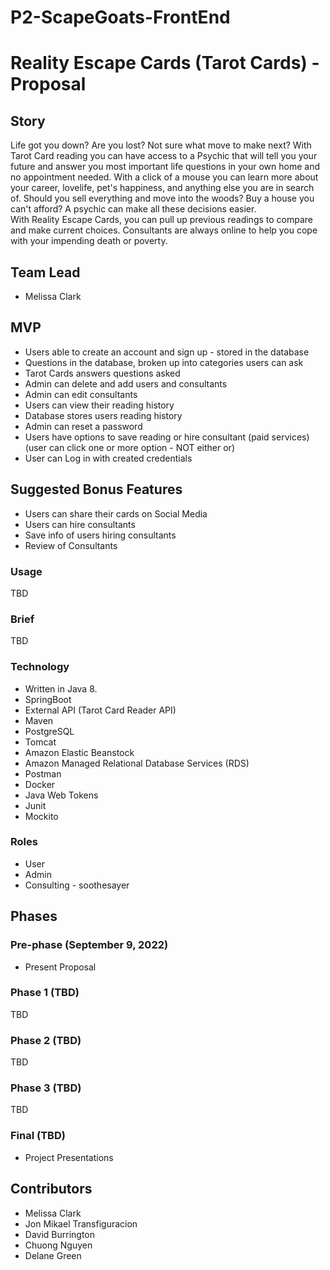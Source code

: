# P2-ScapeGoats-FrontEnd

# Reality Escape Cards (Tarot Cards) - Proposal

## Story

Life got you down?  Are you lost?  Not sure what move to make next?  With Tarot Card reading you can have access to a Psychic that will tell you your future and answer you most important life questions in your own home and no appointment needed.  With a click of a mouse you can learn more about your career, lovelife, pet's happiness, and anything else you are in search of.  Should you sell everything and move into the woods?  Buy a house you can't afford?  A psychic can make all these decisions easier.  
With Reality Escape Cards, you can pull up previous readings to compare and make current choices.  Consultants are always online to help you cope with your impending death or poverty.

## Team Lead

* Melissa Clark

## MVP

* Users able to create an account and sign up - stored in the database
* Questions in the database, broken up into categories users can ask 
* Tarot Cards answers questions asked
* Admin can delete and add users and consultants
* Admin can edit consultants
* Users can view their reading history
* Database stores users reading history
* Admin can reset a password
* Users have options to save reading or hire consultant (paid services) (user can click one or more option - NOT either or)
* User can Log in with created credentials

## Suggested Bonus Features

* Users can share their cards on Social Media
* Users can hire consultants
* Save info of users hiring consultants
* Review of Consultants


### Usage

TBD


### Brief

TBD

### Technology

* Written in Java 8.
* SpringBoot
* External API (Tarot Card Reader API)
* Maven
* PostgreSQL
* Tomcat
* Amazon Elastic Beanstock
* Amazon Managed Relational Database Services (RDS)
* Postman
* Docker
* Java Web Tokens
* Junit
* Mockito

### Roles

* User
* Admin
* Consulting - soothesayer

## Phases

### Pre-phase (September 9, 2022)

* Present Proposal

### Phase 1 (TBD)

TBD

### Phase 2 (TBD)

TBD

### Phase 3 (TBD)

TBD

### Final (TBD)

* Project Presentations

## Contributors

* Melissa Clark
* Jon Mikael Transfiguracion
* David Burrington
* Chuong Nguyen
* Delane Green

